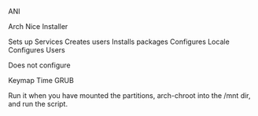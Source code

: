ANI

Arch Nice Installer

 Sets up Services
 Creates users
 Installs packages
 Configures Locale
 Configures Users

Does not configure

 Keymap
 Time
 GRUB

Run it when you have mounted the partitions, arch-chroot into the /mnt dir, and run the script.
